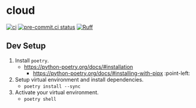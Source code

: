 # cloud
[![ci](https://github.com/great-expectations/cloud/actions/workflows/ci.yaml/badge.svg)](https://github.com/great-expectations/cloud/actions/workflows/ci.yaml?query=branch%3Adevelop)
[![pre-commit.ci status](https://results.pre-commit.ci/badge/github/great-expectations/cloud/main.svg)](https://results.pre-commit.ci/latest/github/great-expectations/cloud/main)
[![Ruff](https://img.shields.io/endpoint?url=https://raw.githubusercontent.com/charliermarsh/ruff/main/assets/badge/v2.json)](https://github.com/astral-sh/ruff)

## Dev Setup

1. Install `poetry`.
    * https://python-poetry.org/docs/#installation
        * https://python-poetry.org/docs/#installing-with-pipx :point-left:
2. Setup virtual environment and install dependencies.
    * `poetry install --sync`
3. Activate your virtual environment.
    * `poetry shell`
